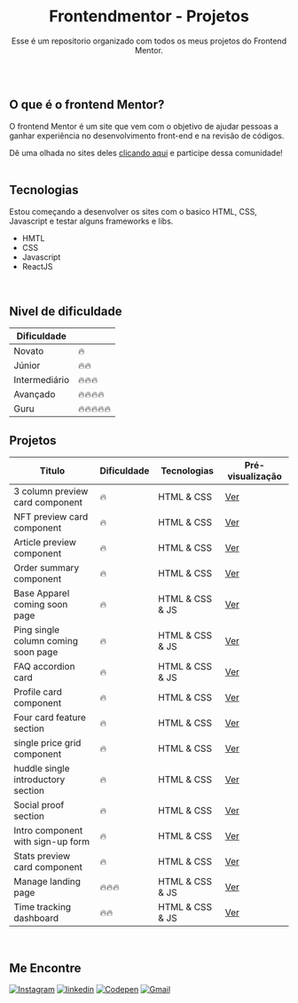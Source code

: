 
<h1 align="center">Frontendmentor - Projetos</h1>

<p align="center">Esse é um repositorio organizado com todos os meus projetos do Frontend Mentor.</p>
<br /><br />

## O que é o frontend Mentor?

O frontend Mentor é um site que vem com o objetivo de ajudar pessoas a ganhar experiência
no desenvolvimento front-end e na revisão de códigos.

Dê uma olhada no sites deles <a href="https://www.frontendmentor.io//">clicando aqui</a> e participe dessa comunidade!
<br /><br />

## Tecnologias

Estou começando a desenvolver os sites com o basico HTML, CSS, Javascript e testar alguns frameworks e libs.

- HMTL
- CSS
- Javascript
- ReactJS
<br />

## Nivel de dificuldade

| Dificuldade | |
|------|--|
|Novato|🔥|
|Júnior|🔥🔥|
|Intermediário|🔥🔥🔥|
|Avançado|🔥🔥🔥🔥|
|Guru|🔥🔥🔥🔥🔥|



## Projetos

| Titulo | Dificuldade | Tecnologias| Pré-visualização |
|--------|-------------|------------|------------------|
|3 column preview card component|🔥| HTML & CSS| <a href="/">Ver</a>|
|NFT preview card component|🔥| HTML & CSS| <a href="/">Ver</a>|
|Article preview component|🔥| HTML & CSS| <a href="/">Ver</a>|
|Order summary component|🔥| HTML & CSS| <a href="/">Ver</a>|
|Base Apparel coming soon page|🔥| HTML & CSS & JS| <a href="/">Ver</a>|
|Ping single column coming soon page|🔥| HTML & CSS & JS| <a href="/">Ver</a>|
|FAQ accordion card|🔥| HTML & CSS & JS| <a href="/">Ver</a>|
|Profile card component|🔥| HTML & CSS| <a href="/">Ver</a>|
|Four card feature section|🔥| HTML & CSS| <a href="/">Ver</a>|
|single price grid component |🔥| HTML & CSS| <a href="/">Ver</a>|
|huddle single introductory section|🔥| HTML & CSS| <a href="/">Ver</a>|
|Social proof section|🔥| HTML & CSS| <a href="/">Ver</a>|
|Intro component with sign-up form|🔥| HTML & CSS| <a href="/">Ver</a>|
|Stats preview card component|🔥| HTML & CSS| <a href="/">Ver</a>|
|Manage landing page|🔥🔥🔥| HTML & CSS & JS| <a href="/">Ver</a>|
|Time tracking dashboard|🔥🔥| HTML & CSS & JS| <a href="/">Ver</a>|

<br />

## Me Encontre

<a href="https://www.instagram.com/lucasfernando.dev/" target="_blank" /><img src="https://img.shields.io/badge/Instagram-E4405F?style=for-the-badge&logo=instagram&logoColor=white" alt="Instagram"/></a>
<a href="https://www.linkedin.com/in/frontlucasfernandodev/" target="_blank" /><img src="https://img.shields.io/badge/LinkedIn-0077B5?style=for-the-badge&logo=linkedin&logoColor=white" alt="linkedin"/></a>
<a href="https://codepen.io/lucasfernandodev" target="_blank" /><img src="https://img.shields.io/badge/Codepen-000000?style=for-the-badge&logo=codepen&logoColor=white" alt="Codepen"/></a>
<a href="mailto:lucasfernando.dev@gmail.com" target="_blank" /><img src="https://img.shields.io/badge/Gmail-D14836?style=for-the-badge&logo=gmail&logoColor=white" alt="Gmail"/></a>